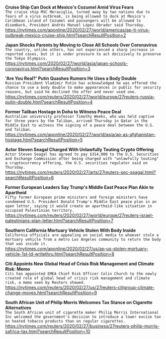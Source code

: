 **Cruise Ship Can Dock at Mexico's Cozumel Amid Virus Fears**\
`The cruise ship MSC Meraviglia, turned away by two nations due to fears of a virus outbreak, is being allowed to dock at Mexico's Caribbean island of Cozumel and passengers will be allowed to disembark, President Andrés Manuel López Obrador said Thursday. `\
https://nytimes.com/aponline/2020/02/27/world/americas/ap-lt-virus-outbreak-mexico-cruise-ship.html?searchResultPosition=2

**Japan Shocks Parents by Moving to Close All Schools Over Coronavirus**\
`The country, unlike others, has not experienced a sharp increase in reported cases, but it is under pressure to act decisively to preserve the Tokyo Olympics.`\
https://nytimes.com/2020/02/27/world/asia/japan-schools-coronavirus.html?searchResultPosition=3

**'Are You Real?' Putin Quashes Rumors He Uses a Body Double**\
`Russian President Vladimir Putin has acknowledged he was offered the chance to use a body double to make appearances in public for security reasons, but said he declined the offer and never used one. `\
https://nytimes.com/reuters/2020/02/27/world/europe/27reuters-russia-putin-double.html?searchResultPosition=4

**Former Taliban Hostage in Doha to Witness Peace Deal**\
`Australian university professor Timothy Weeks, who was held captive for three years by the Taliban, arrived Thursday in Qatar in the Middle East to witness the signing of a peace deal between the U.S. and Taliban. `\
https://nytimes.com/aponline/2020/02/27/world/asia/ap-as-afghanistan-hostage.html?searchResultPosition=5

**Actor Steven Seagal Charged With Unlawfully Touting Crypto Offering**\
`Actor Steven Seagal has agreed to pay $314,000 to the U.S. Securities and Exchange Commission after being charged with "unlawfully touting" a cryptocurrency offering, the U.S. securities regulator said on Thursday.`\
https://nytimes.com/reuters/2020/02/27/arts/27reuters-sec-seagal.html?searchResultPosition=6

**Former European Leaders Say Trump's Middle East Peace Plan Akin to Apartheid**\
`Fifty former European prime ministers and foreign ministers have condemned U.S. President Donald Trump's Middle East peace plan in an open letter, saying it would create an apartheid-like situation in occupied Palestinian territory.`\
https://nytimes.com/reuters/2020/02/27/world/europe/27reuters-israel-palestinians-plan-letter.html?searchResultPosition=7

**Southern California Mortuary Vehicle Stolen With Body Inside**\
`California officials are appealing on social media to whoever stole a mortuary vehicle from a metro Los Angeles community to return the body that was inside it.`\
https://nytimes.com/aponline/2020/02/27/us/ap-us-stolen-mortuary-vehicle-1st-ld-writethru.html?searchResultPosition=8

**Citi Appoints New Global Head of Crisis Risk Management and Climate Risk: Memo**\
`Citi has appointed EMEA Chief Risk Officer Colin Church to the newly created role of global head of crisis risk management and climate risk, a memo seen by Reuters showed.`\
https://nytimes.com/reuters/2020/02/27/us/27reuters-citigroup-climate-change-moves.html?searchResultPosition=9

**South African Unit of Philip Morris Welcomes Tax Stance on Cigarette Alternatives**\
`The South African unit of cigarette maker Philip Morris International Inc welcomed the government's decision to introduce a lower excise tax on heated tobacco products than on regular cigarettes.  `\
https://nytimes.com/reuters/2020/02/27/business/27reuters-philip-morris-safrica-tax.html?searchResultPosition=10

